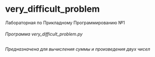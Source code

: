 # very_difficult_problem
Лабораторная по Прикладному Программированию №1

###### Программа very_difficult_problem.py
###### Предназначена для вычисления суммы и произведения двух чисел

